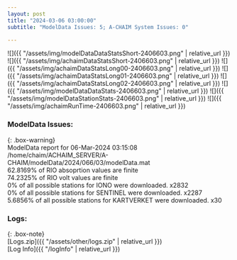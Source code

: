 ```yaml
---
layout: post
title: "2024-03-06 03:00:00"
subtitle: "ModelData Issues: 5; A-CHAIM System Issues: 0"

---
```


![]({{ "/assets/img/modelDataDataStatsShort-2406603.png" | relative_url }})
![]({{ "/assets/img/achaimDataStatsShort-2406603.png" | relative_url }})
![]({{ "/assets/img/achaimDataStatsLong00-2406603.png" | relative_url }})
![]({{ "/assets/img/achaimDataStatsLong01-2406603.png" | relative_url }})
![]({{ "/assets/img/achaimDataStatsLong02-2406603.png" | relative_url }})
![]({{ "/assets/img/modelDataDataStats-2406603.png" | relative_url }})
![]({{ "/assets/img/modelDataStationStats-2406603.png" | relative_url }})
![]({{ "/assets/img/achaimRunTime-2406603.png" | relative_url }})


### ModelData Issues:  
  
{: .box-warning}  
 ModelData report for 06-Mar-2024 03:15:08   
 /home/chaim/ACHAIM_SERVER/A-CHAIM/modelData/2024/066/03/modelData.mat   
 62.8169% of RIO absoprtion values are finite   
 74.2325% of RIO volt values are finite   
 0% of all possible stations for IONO were downloaded. x2832   
 0% of all possible stations for SENTINEL were downloaded. x2287   
 5.6856% of all possible stations for KARTVERKET were downloaded. x30   
  


### Logs:  
  
{: .box-note}  
[Logs.zip]({{ "/assets/other/logs.zip" | relative_url }})  
[Log Info]({{ "/logInfo" | relative_url }})  

